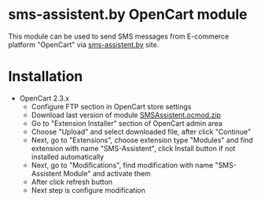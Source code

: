 # sms-assistent.by OpenCart module

This module can be used to send SMS messages from E-commerce platform "OpenCart" via [sms-assistent.by](http://sms-assistent.by) site.

# Installation

* OpenCart 2.3.x  
  * Configure FTP section in OpenCart store  settings  
  * Download last version of module [SMSAssistent.ocmod.zip](https://github.com/Anarchy-avk/sms-assistent-ocmod/releases)
  * Go to "Extension Installer" section of OpenCart admin area
  * Choose "Upload" and select downloaded file, after click "Continue"
  * Next, go to "Extensions", choose extension type "Modules" and find extension with name "SMS-Assistent", click Install button if not installed automatically
  * Next, go to "Modifications", find modification with name "SMS-Assistent Module" and activate them
  * After click refresh button
  * Next step is configure modification 
